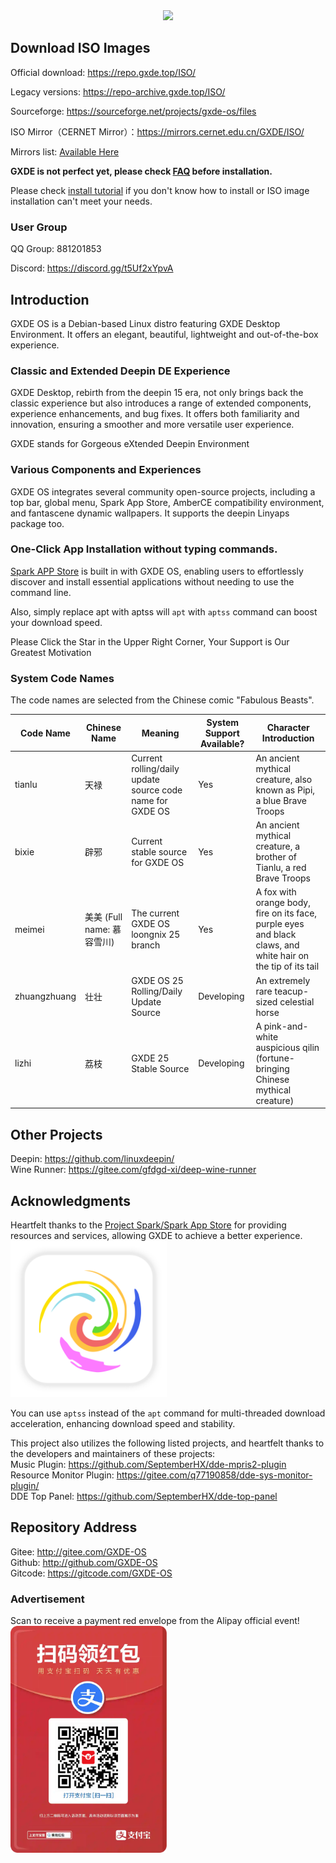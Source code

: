 <center><img src=/new-logo-long.png width=300/></center>




## Download ISO Images

Official download: https://repo.gxde.top/ISO/

Legacy versions: https://repo-archive.gxde.top/ISO/

Sourceforge: https://sourceforge.net/projects/gxde-os/files

ISO Mirror（CERNET Mirror）：https://mirrors.cernet.edu.cn/GXDE/ISO/

Mirrors list: [Available Here](mirrors.md)

**GXDE is not perfect yet, please check [FAQ](faq.md) before installation.**

Please check [install tutorial](install.md) if you don't know how to install or ISO image installation can't meet your needs.

### User Group

QQ Group: 881201853

Discord: https://discord.gg/t5Uf2xYpvA


## Introduction

GXDE OS is a Debian-based Linux distro featuring GXDE Desktop Environment. It offers an elegant, beautiful, lightweight and out-of-the-box experience. 

### Classic and Extended Deepin DE Experience 

GXDE Desktop, rebirth from the deepin 15 era, not only brings back the classic experience but also introduces a range of extended components, experience enhancements, and bug fixes. It offers both familiarity and innovation, ensuring a smoother and more versatile user experience.

GXDE stands for Gorgeous eXtended Deepin Environment

### Various Components and Experiences

GXDE OS integrates several community open-source projects, including a top bar, global menu, Spark App Store, AmberCE compatibility environment, and fantascene dynamic wallpapers. It supports the deepin Linyaps package too. 

### One-Click App Installation without typing commands.

[Spark APP Store](https://gitee.com/spark-store-project/) is built in with GXDE OS, enabling users to effortlessly discover and install essential applications without needing to use the command line. 

Also, simply replace apt with aptss will  `apt` with `aptss` command can boost your download speed. 



Please Click the Star in the Upper Right Corner, Your Support is Our Greatest Motivation

### System Code Names
The code names are selected from the Chinese comic "Fabulous Beasts".

| Code Name | Chinese Name | Meaning | System Support Available? | Character Introduction |
| --- | --- | --- | --- | --- |
| tianlu | 天禄 | Current rolling/daily update source code name for GXDE OS | Yes | An ancient mythical creature, also known as Pipi, a blue Brave Troops |
| bixie | 辟邪 | Current stable source for GXDE OS | Yes | An ancient mythical creature, a brother of Tianlu, a red Brave Troops |
| meimei | 美美 (Full name: 慕容雪川) | The current GXDE OS loongnix 25 branch | Yes | A fox with orange body, fire on its face, purple eyes and black claws, and white hair on the tip of its tail |
| zhuangzhuang | 壮壮 | GXDE OS 25 Rolling/Daily Update Source | Developing | An extremely rare teacup-sized celestial horse |
| lizhi | 荔枝 | GXDE 25 Stable Source | Developing | A pink-and-white auspicious qilin (fortune-bringing Chinese mythical creature) |

## Other Projects
Deepin: https://github.com/linuxdeepin/  
Wine Runner: https://gitee.com/gfdgd-xi/deep-wine-runner  


## Acknowledgments
Heartfelt thanks to the [Project Spark/Spark App Store](https://gitee.com/spark-store-project/) for providing resources and services, allowing GXDE to achieve a better experience.  
<img src="/install/spark-store.svg" width="250" />

You can use `aptss` instead of the `apt` command for multi-threaded download acceleration, enhancing download speed and stability.

This project also utilizes the following listed projects, and heartfelt thanks to the developers and maintainers of these projects:  
Music Plugin: https://github.com/SeptemberHX/dde-mpris2-plugin  
Resource Monitor Plugin: https://gitee.com/q77190858/dde-sys-monitor-plugin/  
DDE Top Panel: https://github.com/SeptemberHX/dde-top-panel

## Repository Address
Gitee: http://gitee.com/GXDE-OS  
Github: http://github.com/GXDE-OS  
Gitcode: https://gitcode.com/GXDE-OS

### Advertisement
Scan to receive a payment red envelope from the Alipay official event!
<img src="/install/advertisement0.jpg" width="250" >
